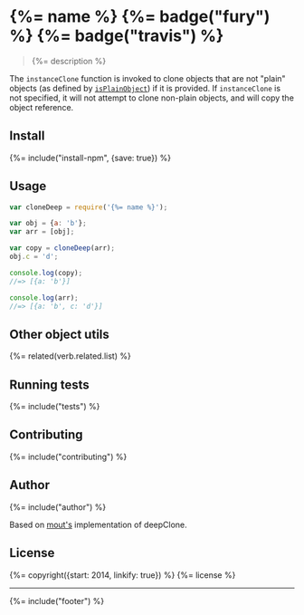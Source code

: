 # {%= name %} {%= badge("fury") %} {%= badge("travis") %}

> {%= description %}

The `instanceClone` function is invoked to clone objects that are not "plain" objects (as defined by [`isPlainObject`](#isPlainObject)) if it is provided. If `instanceClone` is not specified, it will not attempt to clone non-plain objects, and will copy the object reference.

## Install
{%= include("install-npm", {save: true}) %}

## Usage

```js
var cloneDeep = require('{%= name %}');

var obj = {a: 'b'};
var arr = [obj];

var copy = cloneDeep(arr);
obj.c = 'd';

console.log(copy);
//=> [{a: 'b'}]

console.log(arr);
//=> [{a: 'b', c: 'd'}]
```

## Other object utils

{%= related(verb.related.list) %}

## Running tests
{%= include("tests") %}

## Contributing
{%= include("contributing") %}

## Author
{%= include("author") %}

Based on [mout's](https://github.com/mout/mout) implementation of deepClone.

## License
{%= copyright({start: 2014, linkify: true}) %}
{%= license %}

***

{%= include("footer") %}

<!-- deps:helper-lookup-deps -->
